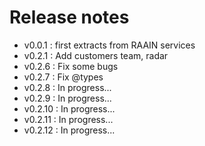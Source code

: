 # Release notes

 - v0.0.1 : first extracts from RAAIN services
 - v0.2.1 : Add customers team, radar
 - v0.2.6 : Fix some bugs
 - v0.2.7 : Fix @types
 - v0.2.8 : In progress... 
 - v0.2.9 : In progress... 
 - v0.2.10 : In progress... 
 - v0.2.11 : In progress... 
 - v0.2.12 : In progress... 
